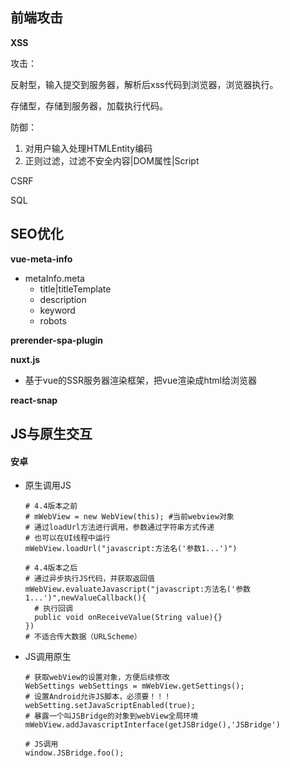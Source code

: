 ## 前端攻击

**XSS**

攻击：

反射型，输入提交到服务器，解析后xss代码到浏览器，浏览器执行。

存储型，存储到服务器，加载执行代码。

防御：

1. 对用户输入处理HTMLEntity编码
2. 正则过滤，过滤不安全内容|DOM属性|Script

CSRF

SQL

## SEO优化

**vue-meta-info**

- metaInfo.meta
  - title|titleTemplate
  - description
  - keyword
  - robots

**prerender-spa-plugin**

**nuxt.js**

- 基于vue的SSR服务器渲染框架，把vue渲染成html给浏览器

**react-snap**

## JS与原生交互

#### 安卓

- 原生调用JS

  ~~~shell
  # 4.4版本之前
  # mWebView = new WebView(this); #当前webview对象
  # 通过loadUrl方法进行调用，参数通过字符串方式传递
  # 也可以在UI线程中运行
  mWebView.loadUrl("javascript:方法名('参数1...')")
  ~~~

  ~~~shell
  # 4.4版本之后
  # 通过异步执行JS代码，并获取返回值
  mWebView.evaluateJavascript("javascript:方法名('参数1...')",newValueCallback(){
    # 执行回调
    public void onReceiveValue(String value){}
  })
  # 不适合传大数据（URLScheme）
  ~~~

- JS调用原生

  ~~~shell
  # 获取webView的设置对象，方便后续修改
  WebSettings webSettings = mWebView.getSettings();
  # 设置Android允许JS脚本，必须要！！！
  webSetting.setJavaScriptEnabled(true);
  # 暴露一个叫JSBridge的对象到webView全局环境
  mWebView.addJavascriptInterface(getJSBridge(),'JSBridge')
  ~~~

  ~~~shell
  # JS调用
  window.JSBridge.foo();
  ~~~
